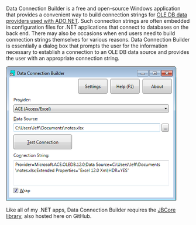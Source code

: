 Data Connection Builder is a free and open-source Windows application that provides a convenient way to build connection strings for [OLE DB data providers used with ADO.NET](https://docs.microsoft.com/en-us/dotnet/framework/data/adonet/data-providers#net-framework-data-provider-for-ole-db).  Such connection strings are often embedded in configuration files for .NET applications that connect to databases on the back end.  There may also be occasions when end users need to build connection strings themselves for various reasons.  Data Connection Builder is essentially a dialog box that prompts the user for the information necessary to establish a connection to an OLE DB data source and provides the user with an appropriate connection string.

![screenshot](screenshot.png)

Like all of my .NET apps, Data Connection Builder requires the [JBCore library](https://github.com/jeffbourdier/JBCore), also hosted here on GitHub.
